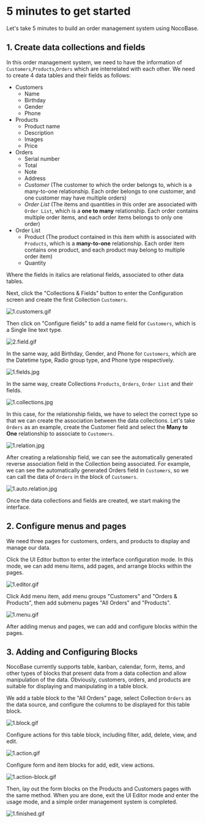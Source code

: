 # 5 minutes to get started

Let's take 5 minutes to build an order management system using NocoBase.

## 1. Create data collections and fields

In this order management system, we need to have the information of `Customers`,`Products`,`Orders` which are interrelated with each other. We need to create 4 data tables and their fields as follows:

- Customers
    - Name
    - Birthday
    - Gender
    - Phone
- Products
    - Product name
    - Description
    - Images
    - Price
- Orders
    - Serial number
    - Total
    - Note
    - Address
    - *Customer* (The customer to which the order belongs to, which is a many-to-one relationship. Each order belongs to one customer, and one customer may have multiple orders)
    - *Order List* (The items and quantities in this order are associated with `Order List`, which is a **one to many** relationship. Each order contains multiple order items, and each order items belongs to only one order)
- Order List
    - Product (The product contained in this item whith is associated with `Products`, which is a **many-to-one** relationship. Each order item contains one product, and each product may belong to multiple order item)
    - Quantity

Where the fields in italics are relational fields, associated to other data tables.

Next, click the "Collections & Fields" button to enter the Configuration screen and create the first Collection `Customers`. 

![1.customers.gif](./5-minutes-to-get-started/1.customers.gif)

Then click on "Configure fields" to add a name field for `Customers`, which is a Single line text type.

![2.field.gif](./5-minutes-to-get-started/2.field.gif)

In the same way, add Birthday, Gender, and Phone for `Customers`, which are the Datetime type, Radio group type, and Phone type respectively.

![1.fields.jpg](./5-minutes-to-get-started/1.fields.jpg)

In the same way, create Collections `Products`, `Orders`, `Order List` and their fields.

![1.collections.jpg](./5-minutes-to-get-started/1.collections.jpg)

 
In this case, for the relationship fields, we have to select the correct type so that we can create the association between the data collections. Let's take `Orders` as an example, create the Customer field and select the **Many to One** relationship to associate to `Customers`.

![1.relation.jpg](./5-minutes-to-get-started/1.relation.jpg)

After creating a relationship field, we can see the automatically generated reverse association field in the Collection being associated. For example, we can see the automatically generated Orders field in `Customers`, so we can call the data of `Orders` in the block of `Customers`.

![1.auto.relation.jpg](./5-minutes-to-get-started/1.auto.relation.jpg)

Once the data collections and fields are created, we start making the interface.

## 2. Configure menus and pages

We need three pages for customers, orders, and products to display and manage our data.

Click the UI Editor button to enter the interface configuration mode. In this mode, we can add menu items, add pages, and arrange blocks within the pages.

![1.editor.gif](./5-minutes-to-get-started/1.editor.gif)

Click Add menu item, add menu groups "Customers" and "Orders & Products", then add submenu pages "All Orders" and "Products".

![1.menu.gif](./5-minutes-to-get-started/1.menu.gif)

After adding menus and pages, we can add and configure blocks within the pages.

## 3. Adding and Configuring Blocks

NocoBase currently supports table, kanban, calendar, form, items, and other types of blocks that present data from a data collection and allow manipulation of the data. Obviously, customers, orders, and products are suitable for displaying and manipulating in a table block.

We add a table block to the "All Orders" page, select Collection `Orders` as the data source, and configure the columns to be displayed for this table block.

![1.block.gif](./5-minutes-to-get-started/1.block.gif)

Configure actions for this table block, including filter, add, delete, view, and edit.

![1.action.gif](./5-minutes-to-get-started/1.action.gif)

Configure form and item blocks for add, edit, view actions.

![1.action-block.gif](./5-minutes-to-get-started/1.action-block.gif)

Then, lay out the form blocks on the Products and Customers pages with the same method. When you are done, exit the UI Editor mode and enter the usage mode, and a simple order management system is completed.

![1.finished.gif](./5-minutes-to-get-started/1.finished.gif)
